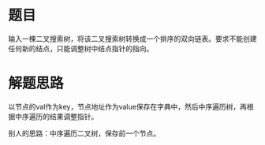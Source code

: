 # 题目
输入一棵二叉搜索树，将该二叉搜索树转换成一个排序的双向链表。要求不能创建任何新的结点，只能调整树中结点指针的指向。
# 解题思路
以节点的val作为key，节点地址作为value保存在字典中，然后中序遍历树，再根据中序遍历的结果调整指针。

别人的思路：中序遍历二叉树，保存前一个节点。